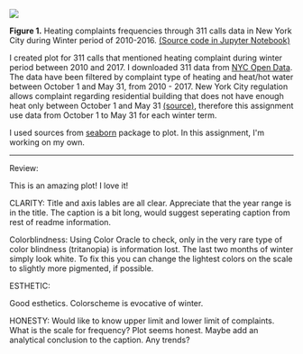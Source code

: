 ![](https://github.com/ninanrh/PUI2017_nn1221/blob/master/HW8_nn1221/HW8.png)

**Figure 1.** Heating complaints frequencies through 311 calls data in New York City during Winter period of 2010-2016. 
[(Source code in Jupyter Notebook)](https://github.com/ninanrh/PUI2017_nn1221/blob/master/HW8_nn1221/HW8.ipynb)

I created plot for 311 calls that mentioned heating complaint during winter period between 2010 and 2017. 
I downloaded 311 data from [NYC Open Data](https://nycopendata.socrata.com/Social-Services/311-Service-Requests-from-2010-to-Present/erm2-nwe9/data). 
The data have been filtered by complaint type of heating and heat/hot water between October 1 and May 31, from 2010 - 2017. 
New York City regulation allows complaint regarding residential building that does not have enough heat only between October 1 and May 31 [(source)](http://www1.nyc.gov/site/hpd/owners/heat-hot-water.page), therefore this assignment use data from October 1 to May 31 for each winter term.

I used sources from [seaborn](https://seaborn.pydata.org/generated/seaborn.heatmap.html) package to plot. In this assignment, I'm working on my own.



----
Review:

This is an amazing plot! I love it!

CLARITY: 
Title and axis lables are all clear. Appreciate that the year range is in the title. The caption is a bit long, would suggest seperating caption from rest of readme information.  

Colorblindness: Using Color Oracle to check, only in the very rare type of color blindness (tritanopia) is information lost. The last two months of winter simply look white. To fix this you can change the lightest colors on the scale to slightly more pigmented, if possible. 

ESTHETIC:

Good esthetics. Colorscheme is evocative of winter.

HONESTY: 
Would like to know upper limit and lower limit of complaints. What is the scale for frequency? Plot seems honest. Maybe add an analytical conclusion to the caption. Any trends? 

